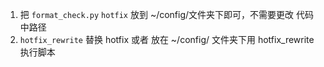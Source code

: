 1. 把 `format_check.py`  `hotfix` 放到 ~/config/文件夹下即可，不需要更改 代码中路径
2. `hotfix_rewrite` 替换 hotfix 或者 放在 ~/config/ 文件夹下用 hotfix_rewrite 执行脚本



